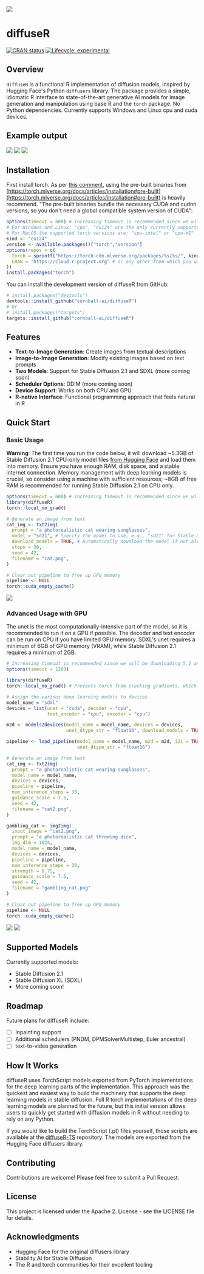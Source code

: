 ![](man/figures/diffuseRlogo.png)

# diffuseR

[![CRAN status](https://www.r-pkg.org/badges/version/diffuseR)](https://CRAN.R-project.org/package=diffuseR)
[![Lifecycle: experimental](https://img.shields.io/badge/lifecycle-experimental-orange.svg)](https://lifecycle.r-lib.org/articles/stages.html#experimental)

## Overview

`diffuseR` is a functional R implementation of diffusion models, inspired by Hugging Face's Python `diffusers` library. The package provides a simple, idiomatic R interface to state-of-the-art generative AI models for image generation and manipulation using base R and the `torch` package. No Python dependencies. Currently supports Windows and Linux cpu and cuda devices.

## Example output

![](man/figures/20250602_231518_retro_tin_toy_robot.png)
![](man/figures/20250528_200344_Calvin_and_Hobbes_on_a_beach__Calvin_wearing_a_red.png)
![](man/figures/20250601_111817_Beach_at_night__glowing_waves__stars_in_the_sky__h.png)

## Installation

First install torch. As per [this comment](https://github.com/mlverse/torch/issues/1198#issuecomment-2419363312), using the pre-built binaries from [https://torch.mlverse.org/docs/articles/installation#pre-built](https://torch.mlverse.org/docs/articles/installation#pre-built) is heavily recommend. "The pre-built binaries bundle the necessary CUDA and cudnn versions, so you don't need a global compatible system version of CUDA":

```r
options(timeout = 600) # increasing timeout is recommended since we will be downloading a 2GB file.
# For Windows and Linux: "cpu", "cu124" are the only currently supported
# For MacOS the supported torch versions are: "cpu-intel" or "cpu-m1"
kind <- "cu124"
version <- available.packages()["torch","Version"]
options(repos = c(
  torch = sprintf("https://torch-cdn.mlverse.org/packages/%s/%s/", kind, version),
  CRAN = "https://cloud.r-project.org" # or any other from which you want to install the other R dependencies.
))
install.packages("torch")
```

You can install the development version of diffuseR from GitHub:

```r
# install.packages("devtools")
devtools::install_github("cornball-ai/diffuseR")
# Or
# install.packages("targets")
targets::install_github("cornball-ai/diffuseR")
```

## Features

- **Text-to-Image Generation**: Create images from textual descriptions
- **Image-to-Image Generation**: Modify existing images based on text prompts
- **Two Models**: Support for Stable Diffusion 2.1 and SDXL (more coming soon)
- **Scheduler Options**: DDIM (more coming soon)
- **Device Support**: Works on both CPU and GPU
- **R-native Interface**: Functional programming approach that feels natural in R

## Quick Start

### Basic Usage

**Warning**: The first time you run the code below, it will download ~5.3GB of Stable Diffusion 2.1 CPU-only model files [from Hugging Face](https://huggingface.co/datasets/cornball-ai/sd21-R/tree/main) and load them into memory. Ensure you have enough RAM, disk space, and a stable internet connection. Memory management with deep learning models is crucial, so consider using a machine with sufficient resources; ~8GB of free RAM is recommended for running Stable Diffusion 2.1 on CPU only.

```r
options(timeout = 600) # increasing timeout is recommended since we will be downloading a 3.5GB file.
library(diffuseR)
torch::local_no_grad()

# Generate an image from text
cat_img <- txt2img(
  prompt = "a photorealistic cat wearing sunglasses",
  model = "sd21", # Specify the model to use, e.g., "sd21" for Stable Diffusion 2.1
  download_models = TRUE, # Automatically download the model if not already present
  steps = 30,
  seed = 42,
  filename = "cat.png",
)

# Clear out pipeline to free up GPU memory
pipeline <- NULL
torch::cuda_empty_cache()
```
![](man/figures/cat.png)

### Advanced Usage with GPU

The unet is the most computationally-intensive part of the model, so it is recommended to run it on a GPU if possible. The decoder and text encoder can be run on CPU if you have limited GPU memory. SDXL's unet requires a minimum of 6GB of GPU memory (VRAM), while Stable Diffusion 2.1 requires a minimum of 2GB.

```r
# Increasing timeout is recommended since we will be downloading 5.1 and 2.8GB model files, among others.
options(timeout = 1200) 

library(diffuseR)
torch::local_no_grad() # Prevents torch from tracking gradients, which is not needed for inference

# Assign the various deep learning models to devices
model_name = "sdxl"
devices = list(unet = "cuda", decoder = "cpu",
               text_encoder = "cpu", encoder = "cpu")

m2d <- models2devices(model_name = model_name, devices = devices,
                      unet_dtype_str = "float16", download_models = TRUE)

pipeline <- load_pipeline(model_name = model_name, m2d = m2d, i2i = TRUE,
                          unet_dtype_str = "float16")

# Generate an image from text
cat_img <- txt2img(
  prompt = "a photorealistic cat wearing sunglasses",
  model_name = model_name,
  devices = devices,
  pipeline = pipeline,
  num_inference_steps = 30,
  guidance_scale = 7.5,
  seed = 42,
  filename = "cat2.png",
)

gambling_cat <- img2img(
  input_image = "cat2.png",
  prompt = "a photorealistic cat throwing dice",
  img_dim = 1024,
  model_name = model_name,
  devices = devices,
  pipeline = pipeline,
  num_inference_steps = 30,
  strength = 0.75,
  guidance_scale = 7.5,
  seed = 42,
  filename = "gambling_cat.png"
)

# Clear out pipeline to free up GPU memory
pipeline <- NULL
torch::cuda_empty_cache()
```
![](man/figures/cat2.png)
![](man/figures/gambling_cat.png)

## Supported Models

Currently supported models:

- Stable Diffusion 2.1
- Stable Diffusion XL (SDXL)
- More coming soon!

## Roadmap

Future plans for diffuseR include:

- [ ] Inpainting support
- [ ] Additional schedulers (PNDM, DPMSolverMultistep, Euler ancestral)
- [ ] text-to-video generation

## How It Works

diffuseR uses TorchScript models exported from PyTorch implementations for the deep learning parts of the implementation. This approach was the quickest and easiest way to build the machinery that supports the deep learning models in stable diffusion. Full R torch implementations of the deep learning models are planned for the future, but this initial version allows users to quickly get started with diffusion models in R without needing to rely on any Python.

If you would like to build the TorchScript (.pt) files yourself, those scripts are available at the [diffuseR-TS](https://github.com/cornball-ai/diffuseR-TS/) repository. The models are exported from the Hugging Face diffusers library.

## Contributing

Contributions are welcome! Please feel free to submit a Pull Request.

## License

This project is licensed under the Apache 2. License - see the LICENSE file for details.

## Acknowledgments

- Hugging Face for the original diffusers library
- Stability AI for Stable Diffusion
- The R and torch communities for their excellent tooling
